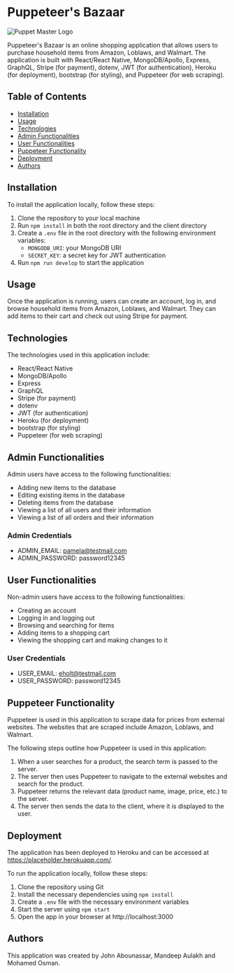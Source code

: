 # Puppeteer's Bazaar

![Puppet Master Logo](./client/src/images/logo.png)

Puppeteer's Bazaar is an online shopping application that allows users to purchase household items from Amazon, Loblaws, and Walmart. The application is built with React/React Native, MongoDB/Apollo, Express, GraphQL, Stripe (for payment), dotenv, JWT (for authentication), Heroku (for deployment), bootstrap (for styling), and Puppeteer (for web scraping). 

## Table of Contents

- [Installation](#installation)
- [Usage](#usage)
- [Technologies](#technologies)
- [Admin Functionalities](#admin-functionalities)
- [User Functionalities](#user-functionalities)
- [Puppeteer Functionality](#puppeteer-functionality)
- [Deployment](#deployment)
- [Authors](#authors)

## Installation

To install the application locally, follow these steps:

1. Clone the repository to your local machine
2. Run `npm install` in both the root directory and the client directory
3. Create a `.env` file in the root directory with the following environment variables:
    - `MONGODB_URI`: your MongoDB URI
    - `SECRET_KEY`: a secret key for JWT authentication
4. Run `npm run develop` to start the application

## Usage

Once the application is running, users can create an account, log in, and browse household items from Amazon, Loblaws, and Walmart. They can add items to their cart and check out using Stripe for payment.

## Technologies

The technologies used in this application include:

- React/React Native
- MongoDB/Apollo
- Express
- GraphQL
- Stripe (for payment)
- dotenv
- JWT (for authentication)
- Heroku (for deployment)
- bootstrap (for styling)
- Puppeteer (for web scraping)

## Admin Functionalities

Admin users have access to the following functionalities:

- Adding new items to the database
- Editing existing items in the database
- Deleting items from the database
- Viewing a list of all users and their information
- Viewing a list of all orders and their information

### Admin Credentials

- ADMIN_EMAIL: pamela@testmail.com
- ADMIN_PASSWORD: password12345

## User Functionalities

Non-admin users have access to the following functionalities:

- Creating an account
- Logging in and logging out
- Browsing and searching for items
- Adding items to a shopping cart
- Viewing the shopping cart and making changes to it

### User Credentials

- USER_EMAIL: eholt@testmail.com
- USER_PASSWORD: password12345

## Puppeteer Functionality

Puppeteer is used in this application to scrape data for prices from external websites. The websites that are scraped include Amazon, Loblaws, and Walmart. 

The following steps outline how Puppeteer is used in this application:

1. When a user searches for a product, the search term is passed to the server.
2. The server then uses Puppeteer to navigate to the external websites and search for the product.
3. Puppeteer returns the relevant data (product name, image, price, etc.) to the server.
4. The server then sends the data to the client, where it is displayed to the user.

## Deployment

The application has been deployed to Heroku and can be accessed at https://placeholder.herokuapp.com/.

To run the application locally, follow these steps:

1. Clone the repository using Git
2. Install the necessary dependencies using `npm install`
3. Create a `.env` file with the necessary environment variables
4. Start the server using `npm start`
5. Open the app in your browser at http://localhost:3000

## Authors

This application was created by John Abounassar, Mandeep Aulakh and Mohamed Osman.
